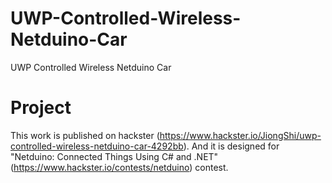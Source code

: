 # UWP-Controlled-Wireless-Netduino-Car
UWP Controlled Wireless Netduino Car
# Project
This work is published on hackster (https://www.hackster.io/JiongShi/uwp-controlled-wireless-netduino-car-4292bb). And it is designed for "Netduino: Connected Things Using C# and .NET" (https://www.hackster.io/contests/netduino) contest.
